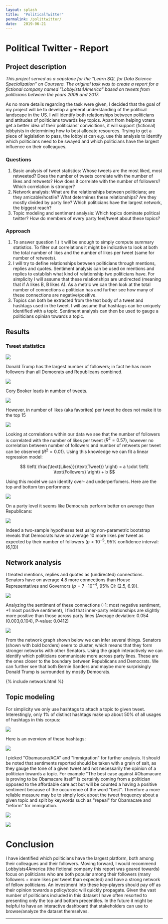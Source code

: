 ```yaml
---
layout: splash
title:  "PoliticalTwitter"
permalink: /polittwitter/
date:   2019-06-21
--- 
```


# Political Twitter - Report

## Project description

*This project served as a capstone for the "Learn SQL for Data Science Specialization" on Coursera. 
The original task was to create a report for a fictional company named "Lobbyists4America" based on 
tweets from politicians between the years 2008 and 2017.*

As no more details regarding the task were given, I decided that the goal of my project
will be to develop a general understanding of the political landscape in the US. I will identify both relationships between politicians and attitudes of
politicians towards key topics. 
Apart from helping voters get a better idea of their politicians'
convicitions, it will support (fictional) lobbyists in determining how to best allocate resources. Trying to get a
piece of legislation to pass, the lobbyist can e.g. use this analysis to identify which politicians need to
be swayed and which politicians have the largest influence on their colleagues.


### Questions
1. Basic analysis of tweet statistics:
Whose tweets are the most liked, most retweeted? Does the number of tweets correlate with the
number of likes and retweets? How does it correlate with the number of followers? Which correlation
is stronger?
2. Network analysis:
What are the relationships between politicians; are they amicable/hostile? What determines
these relationships? Are they mostly divided by party line? Which politicians have
the largest network, the biggest reach?
3. Topic modeling and sentiment analysis:
Which topics dominate political twitter? How do members of every party feel/tweet about these topics?

### Approach

1. To answer question 1.) it will be enough to simply  compute
summary statistics. To filter out correlations it might be indicative to look at both the total number of
likes and the number of likes per tweet (same for number of retweets).
2. I will try to define relationships between politicians through mentions, replies and quotes. Sentiment
analysis can be used on mentions and replies to establish what kind of relationship two politicians have.
For simplicity I will assume that these relationships are undirected (meaning that if A likes B, B likes
A). As a metric we can then look at the total number of connections a politician has and further see how many of these connections are negative/positive.
3. Topics can both be extracted from the text body of a tweet and hashtags used in the tweet. I will assume that hashtags can be uniquely identified with a topic. Sentiment analysis can then be used to gauge a politicians opinian towards a topic.


## Results

### Tweet statistics 

![](/assets/img/lobbyists4america/nooffollowers.png)

Donald Trump has the largest number of followers; in fact he has more followers than all Democrats and Republicans combined.

![](/assets/img/lobbyists4america/nooffollowers_byparty_potus.png)


Cory Booker leads in number of tweets.

![](/assets/img/lobbyists4america/nooftweets.png)

However, in number of likes (aka favorites) per tweet he does not make it to the top 15 

![](/assets/img/lobbyists4america/favorite_count.png)

Looking at correlations within our data we see that the number of followers is correlated with the number of likes per tweet ($R^2 = 0.57$), however no correlation between number of followers and number of retweets per tweet can be observed ($R^2=0.01$). Using this knowledge we can fit a linear regression model:

$$ \left( \frac{\text{Likes}}{\text{Tweet}} \right) = a \cdot \left( \text{Followers} \right) + b $$

Using this model we can identify over- and underperfomers. Here are the top and bottom ten performers:

![](/assets/img/lobbyists4america/likes_bestandworst.png)

On a party level it seems like Democrats perform better on average than Republicans:

![](/assets/img/lobbyists4america/likes_compared_by_party.png)

Indeed a two-sample hypotheses test using non-parametric bootstrap reveals that Democrats have on average 10 more likes per tweet as expected by their number of followers ($p < 10^{-5}$, 95% confidence interval: (6,13))

## Network analysis
I treated mentions, replies and quotes as (undirected) connections.
Senators have on average 4.8 more connections than House Representatives and Governors ($p=7\cdot10^{-4}$, 95% CI: (2.5, 6.9)).

![](/assets/img/lobbyists4america/network_by_office.png)

Analyzing the sentiment of these connections (-1: most negative sentiment, +1 most positive sentiment), I find that inner-party relationships are slightly more positive than those across party lines (Average deviation: 0.054 (0.003,0.104), P-value: 0.0412)

![](/assets/img/lobbyists4america/party_sentiment.png)

From the network graph shown below we can infer several things. 
Senators (shown with bold borders) seem to cluster, which means that they form stronger networks with other Senators. Using the graph interactively we can identify which politicians communicate more across party lines. These are the ones closer to the boundary between Republicans and Democrats. We can further see that both Bernie Sanders and maybe more surprisingly Donald Trump is surrounded by mostly Democrats.

{% include network.html %}

## Topic modeling

For simplicity we only use hashtags to attach a topic to given tweet. 
Interestingly, only 1% of distinct hashtags make up about 50% of all usages of hashtags in this corpus:

![](/assets/img/lobbyists4america/tweetcomp.png)

Here is an overview of these hashtags:

![](/assets/img/lobbyists4america/wordcloud.png)

I picked "Obamacare/ACA" and "Immigration" for further analysis. It should be noted that sentiments reported should be taken with a grain of salt, as they gauge the tone of a given tweet and not necessarily the opinion of a politician towards a topic. For example "The best case against #Obamacare is proving to be Obamacare itself" is certainly coming from a politician opposed to the affordable care act but will be counted a having a positive sentiment because of the occurrence of the word "best". Therefore a more reliable measure may be to simply look about the tweet frequency about a given topic and split by keywords such as "repeal" for Obamacare and "reform" for immigration.

![](/assets/img/lobbyists4america/obamacare.png)

![](/assets/img/lobbyists4america/immigration.png)


# Conclusion 

I have identified which politicians have the largest platform, both among their colleagues and their followers. Moving forward, I would recommend Lobbyists4America (the fictional company this report was geared towards) focus on politicians who are both popular among their followers (many followers + more likes per tweet than expected) and have a strong network of fellow politicians. An investment into these key-players should pay off as their opinion towards a policy/topic will quickly propagate. Given the vast number of politicians included in this dataset I have often resorted to presenting only the top and bottom precentiles. In the future it might be helpful to have an interactive dashboard that stakeholders can use to browse/analyze the dataset themselves.


---
